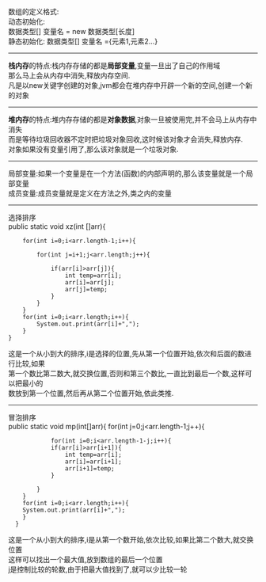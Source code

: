 数组的定义格式:  
动态初始化:  
数据类型[] 变量名 = new 数据类型[长度]  
静态初始化:
数据类型[] 变量名 ={元素1,元素2...}  
***
**栈内存**的特点:栈内存存储的都是**局部变量**,变量一旦出了自己的作用域  
那么马上会从内存中消失,释放内存空间.  
凡是以new关键字创建的对象,jvm都会在堆内存中开辟一个新的空间,创建一个新的对象  
***
**堆内存**的特点:堆内存存储的都是**对象数据**,对象一旦被使用完,并不会马上从内存中消失  
而是等待垃圾回收器不定时把垃圾对象回收,这时候该对象才会消失,释放内存.  
对象如果没有变量引用了,那么该对象就是一个垃圾对象.  
***
局部变量:如果一个变量是在一个方法(函数)的内部声明的,那么该变量就是一个局部变量  
成员变量:成员变量就是定义在方法之外,类之内的变量  
***
选择排序  
  public static void xz(int []arr){
  
	  	for(int i=0;i<arr.length-1;i++){
	  	
		  	for(int j=i+1;j<arr.length;j++){
		  	
		  		if(arr[i]>arr[j]){
		  			int temp=arr[i];
		  			arr[i]=arr[j];
		  			arr[j]=temp;
		  		}
		  	}
	  	}
	  	for(int i=0;i<arr.length;i++){
	  		System.out.print(arr[i]+",");
	  	}
  	}
这是一个从小到大的排序,i是选择的位置,先从第一个位置开始,依次和后面的数进行比较,如果  
第一个数比第二数大,就交换位置,否则和第三个数比,一直比到最后一个数,这样可以把最小的  
数放到第一个位置,然后再从第二个位置开始,依此类推.  

***

冒泡排序  
  public static void mp(int[]arr){
  			for(int j=0;j<arr.length-1;j++){
	  			
	  			for(int i=0;i<arr.length-1-j;i++){
	  			if(arr[i]>arr[i+1]){
	  				int temp=arr[i];
	  				arr[i]=arr[i+1];
	  				arr[i+1]=temp;
	  			}
	  		
	  		}
	  	}
  		for(int i=0;i<arr.length;i++){
  		System.out.print(arr[i]+",");
	  	}
	  }
这是一个从小到大的排序,i是从第一个数开始,依次比较,如果比第二个数大,就交换位置  
这样可以找出一个最大值,放到数组的最后一个位置  
j是控制比较的轮数,由于把最大值找到了,就可以少比较一轮  


  
